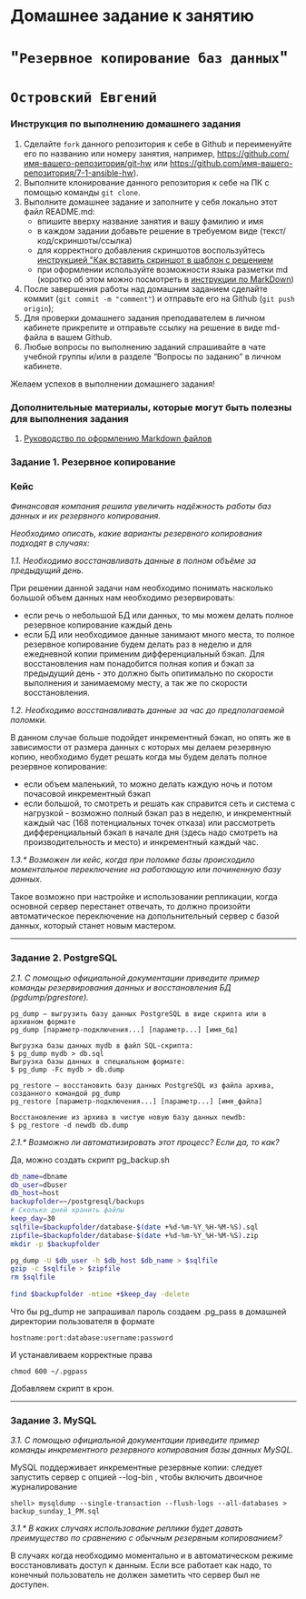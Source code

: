 # Домашнее задание к занятию 
# "`Резервное копирование баз данных`"
# `Островский Евгений`


### Инструкция по выполнению домашнего задания

   1. Сделайте `fork` данного репозитория к себе в Github и переименуйте его по названию или номеру занятия, например, https://github.com/имя-вашего-репозитория/git-hw или  https://github.com/имя-вашего-репозитория/7-1-ansible-hw).
   2. Выполните клонирование данного репозитория к себе на ПК с помощью команды `git clone`.
   3. Выполните домашнее задание и заполните у себя локально этот файл README.md:
      - впишите вверху название занятия и вашу фамилию и имя
      - в каждом задании добавьте решение в требуемом виде (текст/код/скриншоты/ссылка)
      - для корректного добавления скриншотов воспользуйтесь [инструкцией "Как вставить скриншот в шаблон с решением](https://github.com/netology-code/sys-pattern-homework/blob/main/screen-instruction.md)
      - при оформлении используйте возможности языка разметки md (коротко об этом можно посмотреть в [инструкции  по MarkDown](https://github.com/netology-code/sys-pattern-homework/blob/main/md-instruction.md))
   4. После завершения работы над домашним заданием сделайте коммит (`git commit -m "comment"`) и отправьте его на Github (`git push origin`);
   5. Для проверки домашнего задания преподавателем в личном кабинете прикрепите и отправьте ссылку на решение в виде md-файла в вашем Github.
   6. Любые вопросы по выполнению заданий спрашивайте в чате учебной группы и/или в разделе “Вопросы по заданию” в личном кабинете.
   
Желаем успехов в выполнении домашнего задания!
   
### Дополнительные материалы, которые могут быть полезны для выполнения задания

1. [Руководство по оформлению Markdown файлов](https://gist.github.com/Jekins/2bf2d0638163f1294637#Code)


### Задание 1. Резервное копирование

### Кейс
_Финансовая компания решила увеличить надёжность работы баз данных и их резервного копирования._

_Необходимо описать, какие варианты резервного копирования подходят в случаях:_

_1.1. Необходимо восстанавливать данные в полном объёме за предыдущий день._

При решении данной задачи нам необходимо понимать насколько большой объем данных нам необходимо резервировать:
 - если речь о небольшой БД или данных, то мы можем делать полное резервное копирование каждый день
 - если БД или необходимое данные занимают много места, то полное резервное копирование будем делать раз в неделю и для ежедневной копии применим дифференциальный бэкап. Для восстановления нам понадобится полная копия и бэкап за предыдущий день - это должно быть опитимально по скорости выполнения и занимаемому месту, а так же по скорости  восстановления.

_1.2. Необходимо восстанавливать данные за час до предполагаемой поломки._

В данном случае больше подойдет инкрементный бэкап, но опять же в зависимости от размера данных с которых мы делаем резервную копию, необходимо будет решать когда мы будем делать полное резервное копирование:
- если объем маленький, то можно делать каждую ночь и потом почасовой инкрементный бэкап
- если большой, то смотреть и решать как справится сеть и система с нагрузкой - возможно полный бэкап раз в неделю, и инкрементный каждый час (168 потенциальных точек отказа) или рассмотреть дифференциальный бэкап в начале дня (здесь надо смотреть на производительность и место) и инкрементный каждый час.

_1.3.* Возможен ли кейс, когда при поломке базы происходило моментальное переключение на работающую или починенную базу данных._

Такое возможно при настройке и использовании репликации, когда основной сервер перестанет отвечать, то должно произойти автоматическое переключение на допольнительный сервер с базой данных, который станет новым мастером.

---

### Задание 2. PostgreSQL

_2.1. С помощью официальной документации приведите пример команды резервирования данных и восстановления БД (pgdump/pgrestore)._
```
pg_dump — выгрузить базу данных PostgreSQL в виде скрипта или в архивном формате
pg_dump [параметр-подключения...] [параметр...] [имя_бд]

Выгрузка базы данных mydb в файл SQL-скрипта:
$ pg_dump mydb > db.sql
Выгрузка базы данных в специальном формате:
$ pg_dump -Fc mydb > db.dump

pg_restore — восстановить базу данных PostgreSQL из файла архива, созданного командой pg_dump
pg_restore [параметр-подключения...] [параметр...] [имя_файла]

Восстановление из архива в чистую новую базу данных newdb:
$ pg_restore -d newdb db.dump
```
_2.1.* Возможно ли автоматизировать этот процесс? Если да, то как?_

Да, можно создать скрипт pg_backup.sh
```bash
db_name=dbname
db_user=dbuser
db_host=host
backupfolder=~/postgresql/backups 
# Сколько дней хранить файлы
keep_day=30
sqlfile=$backupfolder/database-$(date +%d-%m-%Y_%H-%M-%S).sql
zipfile=$backupfolder/database-$(date +%d-%m-%Y_%H-%M-%S).zip
mkdir -p $backupfolder

pg_dump -U $db_user -h $db_host $db_name > $sqlfile
gzip -c $sqlfile > $zipfile
rm $sqlfile
 
find $backupfolder -mtime +$keep_day -delete
```
Что бы pg_dump не запрашивал пароль создаем .pg_pass в домашней директории пользователя в формате
```
hostname:port:database:username:password
```
И устанавливаем корректные права
```
chmod 600 ~/.pgpass
```
Добавляем скрипт в крон.

---

### Задание 3. MySQL

_3.1. С помощью официальной документации приведите пример команды инкрементного резервного копирования базы данных MySQL._ 

MySQL поддерживает инкрементные резервные копии: следует запустить сервер с опцией --log-bin , чтобы включить двоичное журналирование
```
shell> mysqldump --single-transaction --flush-logs --all-databases > backup_sunday_1_PM.sql
```

_3.1.* В каких случаях использование реплики будет давать преимущество по сравнению с обычным резервным копированием?_

В случаях когда необходимо моментально и в автоматическом режиме восстановливать доступ к данным. Если все работает как надо, то конечный пользователь не должен заметить что сервер был не доступен.
